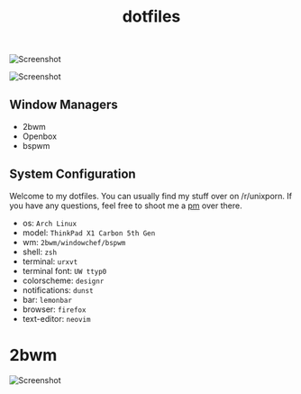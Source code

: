 <div align='center'>
    <h1>dotfiles</h1><br>
</div>

![Screenshot](https://i.imgur.com/F6C5dSe.png)

![Screenshot](https://i.imgur.com/W0vdiHi.png)

## Window Managers

* 2bwm
* Openbox
* bspwm

## System Configuration

Welcome to my dotfiles. You can usually find my stuff over on /r/unixporn. If you have any questions, feel free to shoot me a [pm](https://reddit.com/u/fatal_squash) over there. 

* os: `Arch Linux`
* model: `ThinkPad X1 Carbon 5th Gen`
* wm: `2bwm/windowchef/bspwm`
* shell: `zsh`
* terminal: `urxvt`
* terminal font: `UW ttyp0`
* colorscheme: `designr`
* notifications: `dunst`
* bar: `lemonbar`
* browser: `firefox`
* text-editor: `neovim`

# 2bwm

![Screenshot](https://i.imgur.com/ehRgYt1.png)
